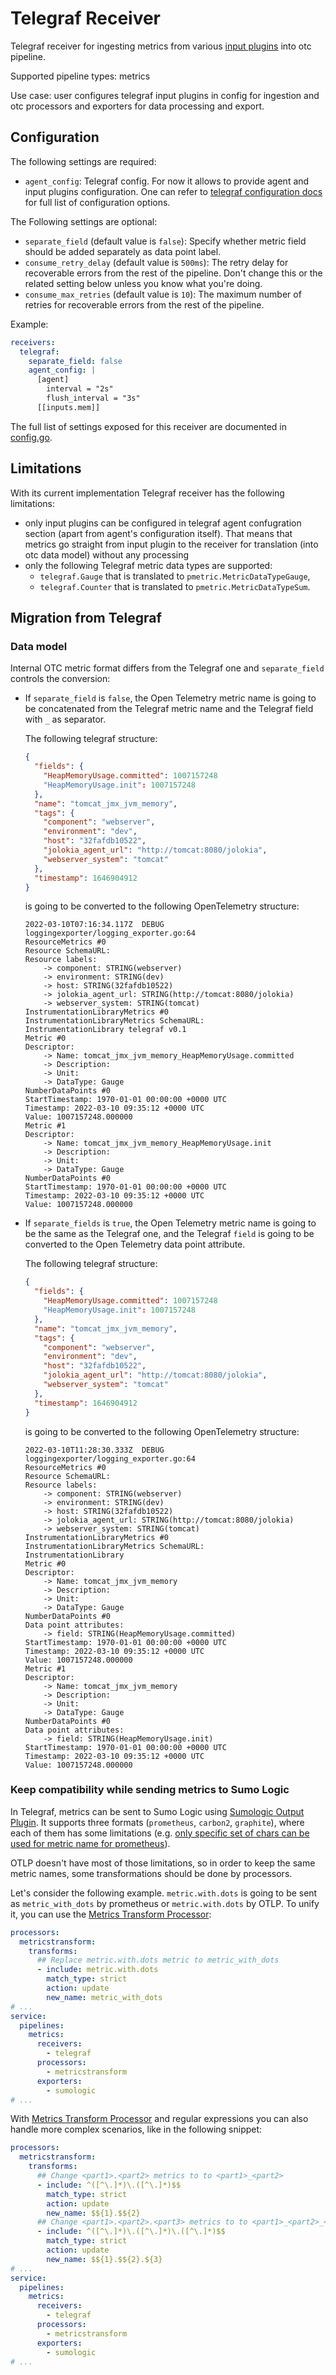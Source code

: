 # Telegraf Receiver

Telegraf receiver for ingesting metrics from various [input plugins][input_plugins]
into otc pipeline.

Supported pipeline types: metrics

Use case: user configures telegraf input plugins in config for ingestion and otc
processors and exporters for data processing and export.

[input_plugins]: https://github.com/SumoLogic/telegraf/tree/v1.22.0-sumo-4/plugins/inputs

## Configuration

The following settings are required:

- `agent_config`: Telegraf config. For now it allows to provide agent and input
  plugins configuration. One can refer to
  [telegraf configuration docs][telegraf_config_docs] for full list of
  configuration options.

The Following settings are optional:

- `separate_field` (default value is `false`): Specify whether metric field
  should be added separately as data point label.
- `consume_retry_delay` (default value is `500ms`): The retry delay for recoverable
  errors from the rest of the pipeline. Don't change this or the related setting below
  unless you know what you're doing.
- `consume_max_retries` (default value is `10`): The maximum number of retries for recoverable
  errors from the rest of the pipeline.

Example:

```yaml
receivers:
  telegraf:
    separate_field: false
    agent_config: |
      [agent]
        interval = "2s"
        flush_interval = "3s"
      [[inputs.mem]]
```

The full list of settings exposed for this receiver are documented in
[config.go](./config.go).

[telegraf_config_docs]: https://github.com/SumoLogic/telegraf/blob/v1.22.0-sumo-4/docs/CONFIGURATION.md

## Limitations

With its current implementation Telegraf receiver has the following limitations:

- only input plugins can be configured in telegraf agent confugration section
  (apart from agent's configuration itself). That means that metrics go straight
  from input plugin to the receiver for translation (into otc data model) without
  any processing
- only the following Telegraf metric data types are supported:
  - `telegraf.Gauge` that is translated to `pmetric.MetricDataTypeGauge`,
  - `telegraf.Counter` that is translated to `pmetric.MetricDataTypeSum`.

## Migration from Telegraf

### Data model

Internal OTC metric format differs from the Telegraf one and `separate_field` controls the conversion:

- If `separate_field` is `false`, the Open Telemetry metric name is going to be concatenated from the Telegraf metric name
  and the Telegraf field with `_` as separator.

  The following telegraf structure:

  ```json
  {
    "fields": {
      "HeapMemoryUsage.committed": 1007157248
      "HeapMemoryUsage.init": 1007157248
    },
    "name": "tomcat_jmx_jvm_memory",
    "tags": {
      "component": "webserver",
      "environment": "dev",
      "host": "32fafdb10522",
      "jolokia_agent_url": "http://tomcat:8080/jolokia",
      "webserver_system": "tomcat"
    },
    "timestamp": 1646904912
  }
  ```

  is going to be converted to the following OpenTelemetry structure:

  ```console
  2022-03-10T07:16:34.117Z  DEBUG loggingexporter/logging_exporter.go:64
  ResourceMetrics #0
  Resource SchemaURL:
  Resource labels:
      -> component: STRING(webserver)
      -> environment: STRING(dev)
      -> host: STRING(32fafdb10522)
      -> jolokia_agent_url: STRING(http://tomcat:8080/jolokia)
      -> webserver_system: STRING(tomcat)
  InstrumentationLibraryMetrics #0
  InstrumentationLibraryMetrics SchemaURL:
  InstrumentationLibrary telegraf v0.1
  Metric #0
  Descriptor:
      -> Name: tomcat_jmx_jvm_memory_HeapMemoryUsage.committed
      -> Description:
      -> Unit:
      -> DataType: Gauge
  NumberDataPoints #0
  StartTimestamp: 1970-01-01 00:00:00 +0000 UTC
  Timestamp: 2022-03-10 09:35:12 +0000 UTC
  Value: 1007157248.000000
  Metric #1
  Descriptor:
      -> Name: tomcat_jmx_jvm_memory_HeapMemoryUsage.init
      -> Description:
      -> Unit:
      -> DataType: Gauge
  NumberDataPoints #0
  StartTimestamp: 1970-01-01 00:00:00 +0000 UTC
  Timestamp: 2022-03-10 09:35:12 +0000 UTC
  Value: 1007157248.000000
  ```

- If `separate_fields` is `true`, the Open Telemetry metric name is going to be the same as the Telegraf one,
  and the Telegraf `field` is going to be converted to the Open Telemetry data point attribute.

  The following telegraf structure:

  ```json
  {
    "fields": {
      "HeapMemoryUsage.committed": 1007157248
      "HeapMemoryUsage.init": 1007157248
    },
    "name": "tomcat_jmx_jvm_memory",
    "tags": {
      "component": "webserver",
      "environment": "dev",
      "host": "32fafdb10522",
      "jolokia_agent_url": "http://tomcat:8080/jolokia",
      "webserver_system": "tomcat"
    },
    "timestamp": 1646904912
  }
  ```

  is going to be converted to the following OpenTelemetry structure:

  ```console
  2022-03-10T11:28:30.333Z  DEBUG loggingexporter/logging_exporter.go:64
  ResourceMetrics #0
  Resource SchemaURL:
  Resource labels:
      -> component: STRING(webserver)
      -> environment: STRING(dev)
      -> host: STRING(32fafdb10522)
      -> jolokia_agent_url: STRING(http://tomcat:8080/jolokia)
      -> webserver_system: STRING(tomcat)
  InstrumentationLibraryMetrics #0
  InstrumentationLibraryMetrics SchemaURL:
  InstrumentationLibrary
  Metric #0
  Descriptor:
      -> Name: tomcat_jmx_jvm_memory
      -> Description:
      -> Unit:
      -> DataType: Gauge
  NumberDataPoints #0
  Data point attributes:
      -> field: STRING(HeapMemoryUsage.committed)
  StartTimestamp: 1970-01-01 00:00:00 +0000 UTC
  Timestamp: 2022-03-10 09:35:12 +0000 UTC
  Value: 1007157248.000000
  Metric #1
  Descriptor:
      -> Name: tomcat_jmx_jvm_memory
      -> Description:
      -> Unit:
      -> DataType: Gauge
  NumberDataPoints #0
  Data point attributes:
      -> field: STRING(HeapMemoryUsage.init)
  StartTimestamp: 1970-01-01 00:00:00 +0000 UTC
  Timestamp: 2022-03-10 09:35:12 +0000 UTC
  Value: 1007157248.000000
  ```

  </details>

### Keep compatibility while sending metrics to Sumo Logic

In Telegraf, metrics can be sent to Sumo Logic using [Sumologic Output Plugin][sumologic_output_plugin].
It supports three formats (`prometheus`, `carbon2`, `graphite`),
where each of them has some limitations (e.g. [only specific set of chars can be used for metric name for prometheus][prometheus_data_model]).

OTLP doesn't have most of those limitations, so in order to keep the same metric names, some transformations should be done by processors.

Let's consider the following example.
`metric.with.dots` is going to be sent as `metric_with_dots` by prometheus or `metric.with.dots` by OTLP.
To unify it, you can use the [Metrics Transform Processor][metricstransformprocessor]:

```yaml
processors:
  metricstransform:
    transforms:
      ## Replace metric.with.dots metric to metric_with_dots
      - include: metric.with.dots
        match_type: strict
        action: update
        new_name: metric_with_dots
# ...
service:
  pipelines:
    metrics:
      receivers:
        - telegraf
      processors:
        - metricstransform
      exporters:
        - sumologic
# ...
```

With [Metrics Transform Processor][metricstransformprocessor] and regular expressions you can also handle more complex scenarios,
like in the following snippet:

```yaml
processors:
  metricstransform:
    transforms:
      ## Change <part1>.<part2> metrics to to <part1>_<part2>
      - include: ^([^\.]*)\.([^\.]*)$$
        match_type: strict
        action: update
        new_name: $${1}.$${2}
      ## Change <part1>.<part2>.<part3> metrics to to <part1>_<part2>_<part3>
      - include: ^([^\.]*)\.([^\.]*)\.([^\.]*)$$
        match_type: strict
        action: update
        new_name: $${1}.$${2}.${3}
# ...
service:
  pipelines:
    metrics:
      receivers:
        - telegraf
      processors:
        - metricstransform
      exporters:
        - sumologic
# ...
```

[prometheus_data_model]: https://prometheus.io/docs/concepts/data_model/#metric-names-and-labels
[sumologic_output_plugin]: https://github.com/influxdata/telegraf/tree/master/plugins/outputs/sumologic
[metricstransformprocessor]: https://github.com/open-telemetry/opentelemetry-collector-contrib/tree/v0.54.0/processor/metricstransformprocessor
